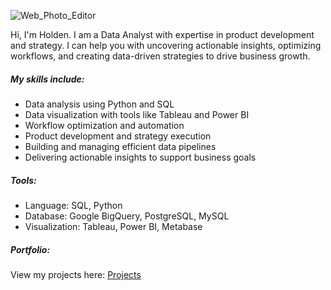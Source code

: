 
![Web_Photo_Editor](https://github.com/user-attachments/assets/e18a50e9-ee57-43c4-852e-7a54b183952b)

Hi, I'm Holden. I am a Data Analyst with expertise in product development and strategy. I can help you with uncovering actionable insights, optimizing workflows, and creating data-driven strategies to drive business growth.

##### My skills include: 
- Data analysis using Python and SQL  
- Data visualization with tools like Tableau and Power BI 
- Workflow optimization and automation  
- Product development and strategy execution  
- Building and managing efficient data pipelines  
- Delivering actionable insights to support business goals  

##### Tools:
- Language: SQL, Python
- Database: Google BigQuery, PostgreSQL, MySQL
- Visualization: Tableau, Power BI, Metabase

##### Portfolio:

View my projects here: [Projects](https://github.com/Holdenj42/Portfolio-Guide/blob/main/README.md)
